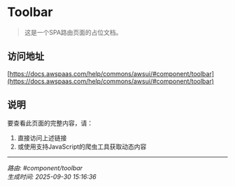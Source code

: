 # Toolbar

> 这是一个SPA路由页面的占位文档。

## 访问地址

[https://docs.awspaas.com/help/commons/awsui/#component/toolbar](https://docs.awspaas.com/help/commons/awsui/#component/toolbar)

## 说明

要查看此页面的完整内容，请：

1. 直接访问上述链接
2. 或使用支持JavaScript的爬虫工具获取动态内容

---

*路由: #component/toolbar*  
*生成时间: 2025-09-30 15:16:36*
